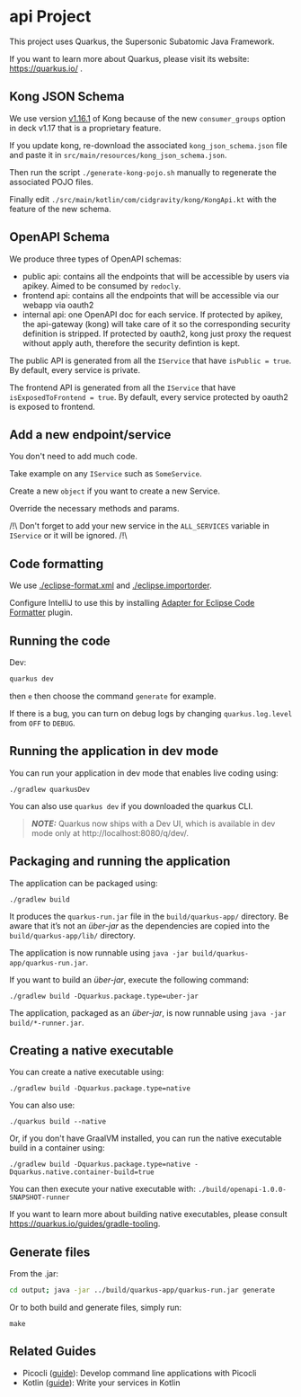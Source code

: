 # api Project

This project uses Quarkus, the Supersonic Subatomic Java Framework.

If you want to learn more about Quarkus, please visit its website: https://quarkus.io/ .

## Kong JSON Schema

We use version [v1.16.1](https://github.com/Kong/deck/blob/v1.16.1/file/kong_json_schema.json) of Kong because of the
new `consumer_groups` option in deck v1.17 that is a proprietary feature.

If you update kong, re-download the associated `kong_json_schema.json` file and paste it
in `src/main/resources/kong_json_schema.json`.

Then run the script `./generate-kong-pojo.sh` manually to regenerate the associated POJO files.

Finally edit `./src/main/kotlin/com/cidgravity/kong/KongApi.kt` with the feature of the new schema.

## OpenAPI Schema

We produce three types of OpenAPI schemas:

- public api: contains all the endpoints that will be accessible by users via apikey. Aimed to be consumed by `redocly`.
- frontend api: contains all the endpoints that will be accessible via our webapp via oauth2
- internal api: one OpenAPI doc for each service. If protected by apikey, the api-gateway (kong) will take care of it so
  the corresponding security definition is stripped. If protected by oauth2, kong just proxy the request without apply
  auth, therefore the security defintion is kept.

The public API is generated from all the `IService` that have `isPublic = true`.
By default, every service is private.

The frontend API is generated from all the `IService` that have `isExposedToFrontend = true`.
By default, every service protected by oauth2 is exposed to frontend.

## Add a new endpoint/service

You don't need to add much code.

Take example on any `IService` such as `SomeService`.

Create a new `object` if you want to create a new Service.

Override the necessary methods and params.

/!\ Don't forget to add your new service in the `ALL_SERVICES` variable in `IService` or it will be ignored. /!\

## Code formatting

We use [./eclipse-format.xml](./eclipse-format.xml) and [./eclipse.importorder](./eclipse.importorder).

Configure IntelliJ to use this by
installing [Adapter for Eclipse Code Formatter](https://plugins.jetbrains.com/plugin/6546-adapter-for-eclipse-code-formatter)
plugin.

## Running the code

Dev:

```bash
quarkus dev
```

then `e` then choose the command `generate` for example.

If there is a bug, you can turn on debug logs by changing `quarkus.log.level` from `OFF` to `DEBUG`.

## Running the application in dev mode

You can run your application in dev mode that enables live coding using:

```shell script
./gradlew quarkusDev
```

You can also use `quarkus dev` if you downloaded the quarkus CLI.

> **_NOTE:_**  Quarkus now ships with a Dev UI, which is available in dev mode only at http://localhost:8080/q/dev/.

## Packaging and running the application

The application can be packaged using:

```shell script
./gradlew build
```

It produces the `quarkus-run.jar` file in the `build/quarkus-app/` directory.
Be aware that it’s not an _über-jar_ as the dependencies are copied into the `build/quarkus-app/lib/` directory.

The application is now runnable using `java -jar build/quarkus-app/quarkus-run.jar`.

If you want to build an _über-jar_, execute the following command:

```shell script
./gradlew build -Dquarkus.package.type=uber-jar
```

The application, packaged as an _über-jar_, is now runnable using `java -jar build/*-runner.jar`.

## Creating a native executable

You can create a native executable using:

```shell script
./gradlew build -Dquarkus.package.type=native
```

You can also use:

```shell script
./quarkus build --native
```

Or, if you don't have GraalVM installed, you can run the native executable build in a container using:

```shell script
./gradlew build -Dquarkus.package.type=native -Dquarkus.native.container-build=true
```

You can then execute your native executable with: `./build/openapi-1.0.0-SNAPSHOT-runner`

If you want to learn more about building native executables, please consult https://quarkus.io/guides/gradle-tooling.

## Generate files

From the .jar:
```bash
cd output; java -jar ../build/quarkus-app/quarkus-run.jar generate
```

Or to both build and generate files, simply run:
```
make
````

## Related Guides

- Picocli ([guide](https://quarkus.io/guides/picocli)): Develop command line applications with Picocli
- Kotlin ([guide](https://quarkus.io/guides/kotlin)): Write your services in Kotlin

